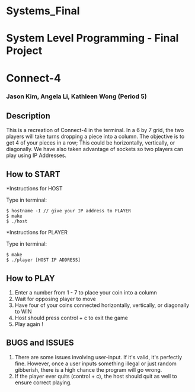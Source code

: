 # Systems_Final
# System Level Programming - Final Project
# Connect-4
### Jason Kim, Angela Li, Kathleen Wong (Period 5)

## Description

This is a recreation of Connect-4 in the terminal. In a 6 by 7 grid, the two players will take turns dropping a piece into a column. The objective is to get 4 of your pieces in a row; This could be horizontally, vertically, or diagonally. We have also taken advantage of sockets so two players can play using IP Addresses.

## How to START

*Instructions for HOST

Type in terminal:
```
$ hostname -I // give your IP address to PLAYER
$ make
$ ./host
```
*Instructions for PLAYER

Type in terminal:
```
$ make
$ ./player [HOST IP ADDRESS]
```

## How to PLAY

1. Enter a number from 1 - 7 to place your coin into a column
2. Wait for opposing player to move
3. Have four of your coins connected horizontally, vertically, or diagonally to WIN
4. Host should press control + c to exit the game
5. Play again !

## BUGS and ISSUES

1. There are some issues involving user-input. If it's valid, it's perfectly fine. However, once a user inputs something illegal or just random gibberish, there is a high chance the program will go wrong.
2. If the player ever quits (control + c), the host should quit as well to ensure correct playing. 
